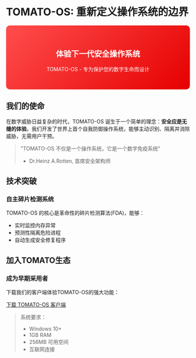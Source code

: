 # TOMATO-OS: 重新定义操作系统的边界

<div style="background: linear-gradient(135deg, #ff4d4d, #e60000); padding: 2rem; border-radius: 10px; color: white; text-align: center;">
    <h2>体验下一代安全操作系统</h2>
    <p>TOMATO-OS - 专为保护您的数字生命而设计</p>
</div>

## 我们的使命

在数字威胁日益复杂的时代，TOMATO-OS 诞生于一个简单的理念：**安全应是无缝的体验**。我们开发了世界上首个自我防御操作系统，能够主动识别、隔离并消除威胁，无需用户干预。

> "TOMATO-OS 不仅是一个操作系统，它是一个数字免疫系统"  
> - Dr.Heinz A.Rotten, 首席安全架构师

## 技术突破

### 自主碎片检测系统
TOMATO-OS 的核心是革命性的碎片检测算法(FDA)，能够：
- 实时监控内存异常
- 预测性隔离危险进程
- 自动生成安全修复程序

## 加入TOMATO生态

### 成为早期采用者
下载我们的客户端体验TOMATO-OS的强大功能：

[下载 TOMATO-OS 客户端](https://tomatoofficial.github.io/client/tomato.exe)

> 系统要求：  
> - Windows 10+
> - 1GB RAM  
> - 256MB 可用空间  
> - 互联网连接  
